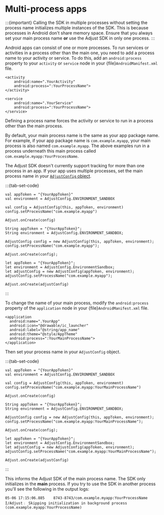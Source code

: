 # Multi-process apps

:::{important}
Calling the SDK in multiple processes without setting the process name initializes multiple instances of the SDK. This is because processes in Android don't share memory space. Ensure that you always set your main process name **or** use the Adjust SDK in only one process.
:::

Android apps can consist of one or more processes. To run services or activities in a process other than the main one, you need to add a process name to your activity or service. To do this, add an `android:process` property to your `activity` or `service` node in your {file}`AndroidManifest.xml` file.

```{code-block} xml
<activity
    android:name=".YourActivity"
    android:process=":YourProcessName">
</activity>
```

```{code-block} xml
<service
    android:name=".YourService"
    android:process=":YourProcessName">
</service>
```

Defining a process name forces the activity or service to run in a process other than the main process.

By default, your main process name is the same as your app package name. For example, if your app package name is `com.example.myapp`, your main process is also named `com.example.myapp`. The above examples run in a process underneath this main process called `com.example.myapp:YourProcessName`.

The Adjust SDK doesn't currently support tracking for more than one process in an app. If your app uses multiple processes, set the main process name in your [`AdjustConfig` object](/android/reference/AdjustConfig/index.md).

:::{tab-set-code}

```{code-block} kotlin
val appToken = "{YourAppToken}"
val environment = AdjustConfig.ENVIRONMENT_SANDBOX

val config = AdjustConfig(this, appToken, environment)
config.setProcessName("com.example.myapp")

Adjust.onCreate(config)
```

```{code-block} java
String appToken = "{YourAppToken}";
String environment = AdjustConfig.ENVIRONMENT_SANDBOX;

AdjustConfig config = new AdjustConfig(this, appToken, environment);
config.setProcessName("com.example.myapp");

Adjust.onCreate(config);
```

```{code-block} javascript
let appToken = "{YourAppToken}";
let environment = AdjustConfig.EnvironmentSandbox;
let adjustConfig = new AdjustConfig(appToken, environment);
adjustConfig.setProcessName("com.example.myapp");

Adjust.onCreate(adjustConfig)
```

:::

To change the name of your main process, modify the `android:process` property of the `application` node in your {file}`AndroidManifest.xml` file.

```{code-block} xml
<application
  android:name=".YourApp"
  android:icon="@drawable/ic_launcher"
  android:label="@string/app_name"
  android:theme="@style/AppTheme"
  android:process=":YourMainProcessName">
</application>
```

Then set your process name in your `AdjustConfig` object.

:::{tab-set-code}

```{code-block} kotlin
val appToken = "{YourAppToken}"
val environment = AdjustConfig.ENVIRONMENT_SANDBOX

val config = AdjustConfig(this, appToken, environment)
config.setProcessName("com.example.myapp:YourMainProcessName")

Adjust.onCreate(config)
```

```{code-block} java
String appToken = "{YourAppToken}";
String environment = AdjustConfig.ENVIRONMENT_SANDBOX;

AdjustConfig config = new AdjustConfig(this, appToken, environment);
config.setProcessName("com.example.myapp:YourMainProcessName");

Adjust.onCreate(config);
```

```{code-block} javascript
let appToken = "{YourAppToken}";
let environment = AdjustConfig.EnvironmentSandbox;
let adjustConfig = new AdjustConfig(appToken, environment);
adjustConfig.setProcessName("com.example.myapp:YourMainProcessName");

Adjust.onCreate(adjustConfig)
```

:::

This informs the Adjust SDK of the main process name. The SDK only initializes in the **main** process. If you try to use the SDK in another process you'll see the following in the output logs:

```{code-block} text
05-06 17:15:06.885    8743-8743/com.example.myapp:YourProcessName I/Adjust﹕ Skipping initialization in background process (com.example.myapp:YourProcessName)
```
